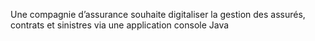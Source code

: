 Une compagnie d’assurance souhaite digitaliser la gestion des assurés, contrats et sinistres via une application console Java
